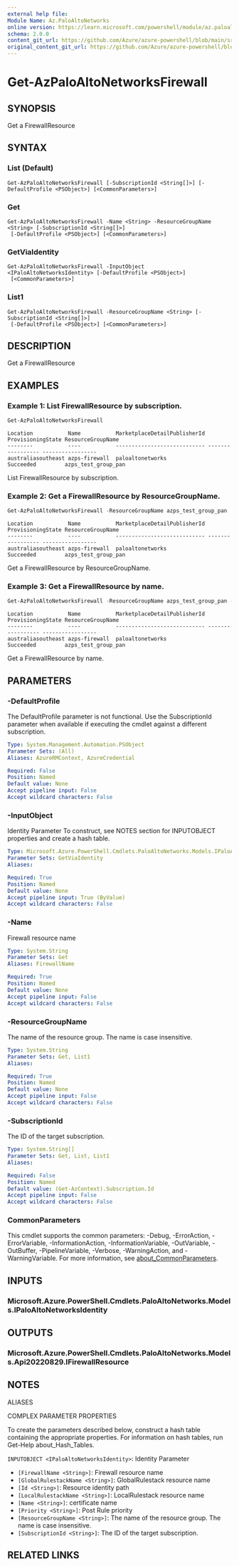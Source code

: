 ```yaml
---
external help file: 
Module Name: Az.PaloAltoNetworks
online version: https://learn.microsoft.com/powershell/module/az.paloaltonetworks/get-azpaloaltonetworksfirewall
schema: 2.0.0
content_git_url: https://github.com/Azure/azure-powershell/blob/main/src/PaloAltoNetworks/help/Get-AzPaloAltoNetworksFirewall.md
original_content_git_url: https://github.com/Azure/azure-powershell/blob/main/src/PaloAltoNetworks/help/Get-AzPaloAltoNetworksFirewall.md
---
```


# Get-AzPaloAltoNetworksFirewall

## SYNOPSIS
Get a FirewallResource

## SYNTAX

### List (Default)
```
Get-AzPaloAltoNetworksFirewall [-SubscriptionId <String[]>] [-DefaultProfile <PSObject>] [<CommonParameters>]
```

### Get
```
Get-AzPaloAltoNetworksFirewall -Name <String> -ResourceGroupName <String> [-SubscriptionId <String[]>]
 [-DefaultProfile <PSObject>] [<CommonParameters>]
```

### GetViaIdentity
```
Get-AzPaloAltoNetworksFirewall -InputObject <IPaloAltoNetworksIdentity> [-DefaultProfile <PSObject>]
 [<CommonParameters>]
```

### List1
```
Get-AzPaloAltoNetworksFirewall -ResourceGroupName <String> [-SubscriptionId <String[]>]
 [-DefaultProfile <PSObject>] [<CommonParameters>]
```

## DESCRIPTION
Get a FirewallResource

## EXAMPLES

### Example 1: List FirewallResource by subscription.
```powershell
Get-AzPaloAltoNetworksFirewall
```

```output
Location           Name           MarketplaceDetailPublisherId ProvisioningState ResourceGroupName
--------           ----           ---------------------------- ----------------- -----------------
australiasoutheast azps-firewall  paloaltonetworks             Succeeded         azps_test_group_pan
```

List FirewallResource by subscription.

### Example 2: Get a FirewallResource by ResourceGroupName.
```powershell
Get-AzPaloAltoNetworksFirewall -ResourceGroupName azps_test_group_pan
```

```output
Location           Name           MarketplaceDetailPublisherId ProvisioningState ResourceGroupName
--------           ----           ---------------------------- ----------------- -----------------
australiasoutheast azps-firewall  paloaltonetworks             Succeeded         azps_test_group_pan
```

Get a FirewallResource by ResourceGroupName.

### Example 3: Get a FirewallResource by name.
```powershell
Get-AzPaloAltoNetworksFirewall -ResourceGroupName azps_test_group_pan -Name azps-firewall
```

```output
Location           Name           MarketplaceDetailPublisherId ProvisioningState ResourceGroupName
--------           ----           ---------------------------- ----------------- -----------------
australiasoutheast azps-firewall  paloaltonetworks             Succeeded         azps_test_group_pan
```

Get a FirewallResource by name.

## PARAMETERS

### -DefaultProfile
The DefaultProfile parameter is not functional.
Use the SubscriptionId parameter when available if executing the cmdlet against a different subscription.

```yaml
Type: System.Management.Automation.PSObject
Parameter Sets: (All)
Aliases: AzureRMContext, AzureCredential

Required: False
Position: Named
Default value: None
Accept pipeline input: False
Accept wildcard characters: False
```

### -InputObject
Identity Parameter
To construct, see NOTES section for INPUTOBJECT properties and create a hash table.

```yaml
Type: Microsoft.Azure.PowerShell.Cmdlets.PaloAltoNetworks.Models.IPaloAltoNetworksIdentity
Parameter Sets: GetViaIdentity
Aliases:

Required: True
Position: Named
Default value: None
Accept pipeline input: True (ByValue)
Accept wildcard characters: False
```

### -Name
Firewall resource name

```yaml
Type: System.String
Parameter Sets: Get
Aliases: FirewallName

Required: True
Position: Named
Default value: None
Accept pipeline input: False
Accept wildcard characters: False
```

### -ResourceGroupName
The name of the resource group.
The name is case insensitive.

```yaml
Type: System.String
Parameter Sets: Get, List1
Aliases:

Required: True
Position: Named
Default value: None
Accept pipeline input: False
Accept wildcard characters: False
```

### -SubscriptionId
The ID of the target subscription.

```yaml
Type: System.String[]
Parameter Sets: Get, List, List1
Aliases:

Required: False
Position: Named
Default value: (Get-AzContext).Subscription.Id
Accept pipeline input: False
Accept wildcard characters: False
```

### CommonParameters
This cmdlet supports the common parameters: -Debug, -ErrorAction, -ErrorVariable, -InformationAction, -InformationVariable, -OutVariable, -OutBuffer, -PipelineVariable, -Verbose, -WarningAction, and -WarningVariable. For more information, see [about_CommonParameters](http://go.microsoft.com/fwlink/?LinkID=113216).

## INPUTS

### Microsoft.Azure.PowerShell.Cmdlets.PaloAltoNetworks.Models.IPaloAltoNetworksIdentity

## OUTPUTS

### Microsoft.Azure.PowerShell.Cmdlets.PaloAltoNetworks.Models.Api20220829.IFirewallResource

## NOTES

ALIASES

COMPLEX PARAMETER PROPERTIES

To create the parameters described below, construct a hash table containing the appropriate properties. For information on hash tables, run Get-Help about_Hash_Tables.


`INPUTOBJECT <IPaloAltoNetworksIdentity>`: Identity Parameter
  - `[FirewallName <String>]`: Firewall resource name
  - `[GlobalRulestackName <String>]`: GlobalRulestack resource name
  - `[Id <String>]`: Resource identity path
  - `[LocalRulestackName <String>]`: LocalRulestack resource name
  - `[Name <String>]`: certificate name
  - `[Priority <String>]`: Post Rule priority
  - `[ResourceGroupName <String>]`: The name of the resource group. The name is case insensitive.
  - `[SubscriptionId <String>]`: The ID of the target subscription.

## RELATED LINKS

